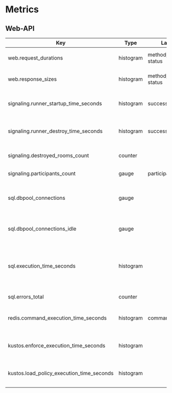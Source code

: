 # Metrics


## Web-API

| Key                                       | Type      | Labels                  | Description                                                     |
| ----------------------------------------- | --------- | ----------------------- | --------------------------------------------------------------- |
| web.request_durations                     | histogram | method, handler, status | summary of request durations                                    |
| web.response_sizes                        | histogram | method, handler, status | summary of response sizes                                       |
| signaling.runner_startup_time_seconds     | histogram | successful              | Time the runner takes to initialize                             |
| signaling.runner_destroy_time_seconds     | histogram | successful              | Time the runner takes to stop                                   |
| signaling.destroyed_rooms_count           | counter   |                         | Number of destroyed rooms                                       |
| signaling.participants_count              | gauge     | participation_kind      | Number of participants                                          |
| sql.dbpool_connections                    | gauge     |                         | Number of currently non-idling db connections                   |
| sql.dbpool_connections_idle               | gauge     |                         | Number of currently idling db connections                       |
| sql.execution_time_seconds                | histogram |                         | SQL query execution time for whole queries during web operation |
| sql.errors_total                          | counter   |                         | Counter of SQL errors                                           |
| redis.command_execution_time_seconds      | histogram | command                 | Redis command execution time                                    |
| kustos.enforce_execution_time_seconds     | histogram |                         | Kustos enforce execution time                                   |
| kustos.load_policy_execution_time_seconds | histogram |                         | Kustos load policy execution time                               |
